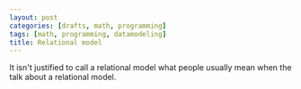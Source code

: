 ```yaml
---
layout: post
categories: [drafts, math, programming]
tags: [math, programming, datamodeling]
title: Relational model
---
```


It isn't justified to call a relational model what people usually mean when the
talk about a relational model.
